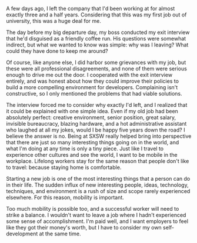 A few days ago, I left the company that I'd been working at for almost exactly three and a half years. Considering that this was my first job out of university, this was a huge deal for me.

The day before my big departure day, my boss conducted my exit interview that he'd disguised as a friendly coffee run. His questions were somewhat indirect, but what we wanted to know was simple: why was I leaving? What could they have done to keep me around?

Of course, like anyone else, I did harbor some grievances with my job, but these were all professional disagreements, and none of them were serious enough to drive me out the door. I cooperated with the exit interview entirely, and was honest about how they could improve their policies to build a more compelling environment for developers. Complaining isn't constructive, so I only mentioned the problems that had viable solutions.

The interview forced me to consider why exactly I'd left, and I realized that it could be explained with one simple idea. Even if my old job had been absolutely perfect: creative environment, senior position, great salary, invisible bureaucracy, blazing hardware, and a hot administrative assistant who laughed at all my jokes, would I be happy five years down the road? I believe the answer is no. Being at SXSW really helped bring into perspective that there are just so many interesting things going on in the world, and what I'm doing at any time is only a tiny piece. Just like I travel to experience other cultures and see the world, I want to be mobile in the workplace. Lifelong workers stay for the same reason that people don't like to travel: because staying home is comfortable.

Starting a new job is one of the most interesting things that a person can do in their life. The sudden influx of new interesting people, ideas, technology, techniques, and environment is a rush of size and scope rarely experienced elsewhere. For this reason, mobility is important.

Too much mobility is possible too, and a successful worker will need to strike a balance. I wouldn't want to leave a job where I hadn't experienced some sense of accomplishment. I'm paid well, and I want employers to feel like they got their money's worth, but I have to consider my own self-development at the same time.

